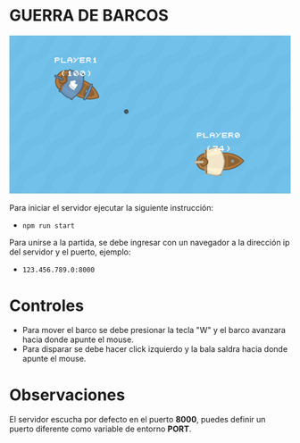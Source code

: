 # GUERRA DE BARCOS
![GUERRA DE BARCOS PREVIEW](preview.png)

Para iniciar el servidor ejecutar la siguiente instrucción:  
- `npm run start`  

Para unirse a la partida, se debe ingresar con un navegador a la dirección ip del servidor y el puerto, ejemplo:
- `123.456.789.0:8000`  
# Controles
- Para mover el barco se debe presionar la tecla "W" y el barco avanzara hacia donde apunte el mouse.
- Para disparar se debe hacer click izquierdo y la bala saldra hacia donde apunte el mouse.
# Observaciones
El servidor escucha por defecto en el puerto **8000**, puedes definir un puerto diferente como variable de entorno **PORT**.

